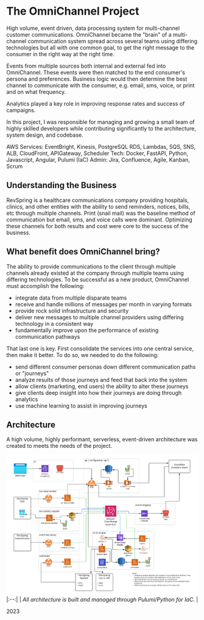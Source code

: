 # The OmniChannel Project
High volume, event driven, data processing system for multi-channel customer communications.  OmniChannel became the "brain" of a multi-channel communication system spread across several teams using differing technologies but all with one common goal, to get the right message to the consumer in the right way at the right time.

Events from multiple sources both internal and external fed into OmniChannel.  These events were then matched to the end consumer's persona and preferences.  Business logic would then determine the best channel to communicate with the consumer, e.g. email, sms, voice, or print and on what frequency.

Analytics played a key role in improving response rates and success of campaigns.

In this project, I was responsible for managing and growing a small team of highly skilled developers while contributing significantly to the architecture, system design, and codebase.

AWS Services: EventBright, Kinesis, PostgreSQL RDS, Lambdas, SQS, SNS, ALB, CloudFront, APIGateway, Scheduler
Tech: Docker, FastAPI, Python, Javascript, Angular, Pulumi (IaC)
Admin: Jira, Confluence, Agile, Kanban, Scrum

## Understanding the Business

RevSpring is a healthcare communications company providing hospitals, clinics, and other entities with the ability to send reminders, notices, bills, etc through multiple channels.  Print (snail mail) was the baseline method of communication but email, sms, and voice calls were dominant.  Optimizing these channels for both results and cost were core to the success of the business.

## What benefit does OmniChannel bring?

The ability to provide communications to the client through multiple channels already existed at the company through multiple teams using differing technologies.  To be successful as a new product, OmniChannel must accomplish the following:

- integrate data from multiple disparate teams
- receive and handle millions of messages per month in varying formats
- provide rock solid infrastructure and security
- deliver new messages to multiple channel providers using differing technology in a consistent way
- fundamentally improve upon the performance of existing communication pathways

That last one is key.  First consolidate the services into one central service, then make it better.  To do so, we needed to do the following:

- send different consumer personas down different communication paths or "journeys"
- analyze results of those journeys and feed that back into the system
- allow clients (marketing, end users) the ability to alter these journeys
- give clients deep insight into how their journeys are doing through analytics
- use machine learning to assist in improving journeys

## Architecture

A high volume, highly performant, serverless, event-driven architecture was created to meets the needs of the project.

![Event Driven Architecture](images/architecture.png)
|:--:| 
| *All architecture is built and managed through Pulumi/Python for IaC.* |

2023
